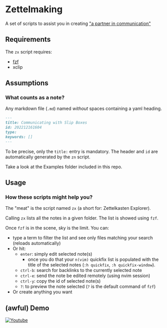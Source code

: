 # Zettelmaking

A set of scripts to assist you in creating ["a partner in communication"](http://luhmann.surge.sh/communicating-with-slip-boxes)

## Requirements

The `zx` script requires:
- [fzf](https://github.com/junegunn/fzf)
- xclip 

## Assumptions

### What counts as a note?

Any markdown file (`.md`) named _without_ spaces containing a yaml heading.

```md
---
title: Communicating with Slip Boxes
id: 202212161604 
type:
keywords: []
---
```

To be precise, only the `title:` entry is mandatory.
The header and `id` are automatically generated by the `zn` script.

Take a look at the Examples folder included in this repo.

## Usage

### How these scripts might help you?

The "meat" is the script named `zx` (a short for: Zettelkasten Explorer).

Calling `zx` lists all the notes in a given folder.
The list is showed using `fzf`.

Once `fzf` is in the scene, sky is the limit.
You can:
* type a term to filter the list and see only files matching your search (reloads automatically)
* Or hit:
    - `enter`: simply edit selected note(s)
        - once you do that your `n(vim)` quickfix list is populated with the title of the selected notes (`:h quickfix`, `:h quickfix-window`).
    - `ctrl-b`: search for backlinks to the currently selected note
    - `ctrl-e`: send the note be edited remotely (using nvim session)
    - `ctrl-y`: copy the id of selected note(s)
    - `?`: to preview the note selected (`?` is the default command of `fzf`)
* Or create anything you want

## (awful) Demo

[![Youtube](https://img.youtube.com/vi/Pghm8TXBhDk/0.jpg)](https://www.youtube.com/watch?v=Pghm8TXBhDk)
